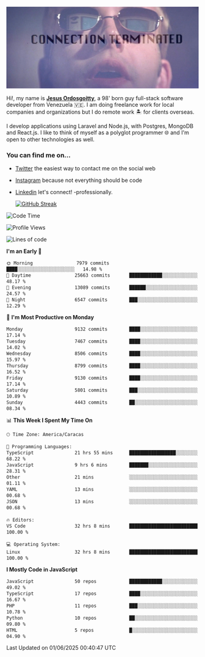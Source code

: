 ![hackers movie reference](./disconnected.jpg)

Hi!, my name is [**Jesus Ordosgoitty**](https://jodaz.dev), a 98' born guy full-stack software developer from Venezuela 🇻🇪. I am doing freelance work for local companies and organizations but I do remote work 🏝️ for clients overseas. 

I develop applications using Laravel and Node.js, with Postgres, MongoDB and React.js. I like to think of myself as a polyglot programmer 🌐 and I'm open to other technologies as well.

### You can find me on...

- [Twitter](https://twitter.com/jodaz_) the easiest way to contact me on the social web
- [Instagram](https://instagram.com/jodaz_) because not everything should be code
- [Linkedin](https://linkedin.com/in/jodaz) let's connect! -professionally.


    [![GitHub Streak](https://streak-stats.demolab.com?user=jodaz&theme=tokyonight)](https://git.io/streak-stats)

<!--START_SECTION:waka-->
![Code Time](http://img.shields.io/badge/Code%20Time-6%2C505%20hrs%205%20mins-blue)

![Profile Views](http://img.shields.io/badge/Profile%20Views-0-blue)

![Lines of code](https://img.shields.io/badge/From%20Hello%20World%20I%27ve%20Written-84.0%20million%20lines%20of%20code-blue)

**I'm an Early 🐤** 

```text
🌞 Morning                7979 commits        ████░░░░░░░░░░░░░░░░░░░░░   14.98 % 
🌆 Daytime                25663 commits       ████████████░░░░░░░░░░░░░   48.17 % 
🌃 Evening                13089 commits       ██████░░░░░░░░░░░░░░░░░░░   24.57 % 
🌙 Night                  6547 commits        ███░░░░░░░░░░░░░░░░░░░░░░   12.29 % 
```
📅 **I'm Most Productive on Monday** 

```text
Monday                   9132 commits        ████░░░░░░░░░░░░░░░░░░░░░   17.14 % 
Tuesday                  7467 commits        ████░░░░░░░░░░░░░░░░░░░░░   14.02 % 
Wednesday                8506 commits        ████░░░░░░░░░░░░░░░░░░░░░   15.97 % 
Thursday                 8799 commits        ████░░░░░░░░░░░░░░░░░░░░░   16.52 % 
Friday                   9130 commits        ████░░░░░░░░░░░░░░░░░░░░░   17.14 % 
Saturday                 5801 commits        ███░░░░░░░░░░░░░░░░░░░░░░   10.89 % 
Sunday                   4443 commits        ██░░░░░░░░░░░░░░░░░░░░░░░   08.34 % 
```


📊 **This Week I Spent My Time On** 

```text
🕑︎ Time Zone: America/Caracas

💬 Programming Languages: 
TypeScript               21 hrs 55 mins      █████████████████░░░░░░░░   68.22 % 
JavaScript               9 hrs 6 mins        ███████░░░░░░░░░░░░░░░░░░   28.31 % 
Other                    21 mins             ░░░░░░░░░░░░░░░░░░░░░░░░░   01.11 % 
YAML                     13 mins             ░░░░░░░░░░░░░░░░░░░░░░░░░   00.68 % 
JSON                     13 mins             ░░░░░░░░░░░░░░░░░░░░░░░░░   00.68 % 

🔥 Editors: 
VS Code                  32 hrs 8 mins       █████████████████████████   100.00 % 

💻 Operating System: 
Linux                    32 hrs 8 mins       █████████████████████████   100.00 % 
```

**I Mostly Code in JavaScript** 

```text
JavaScript               50 repos            ████████████░░░░░░░░░░░░░   49.02 % 
TypeScript               17 repos            ████░░░░░░░░░░░░░░░░░░░░░   16.67 % 
PHP                      11 repos            ███░░░░░░░░░░░░░░░░░░░░░░   10.78 % 
Python                   10 repos            ██░░░░░░░░░░░░░░░░░░░░░░░   09.80 % 
HTML                     5 repos             █░░░░░░░░░░░░░░░░░░░░░░░░   04.90 % 
```




 Last Updated on 01/06/2025 00:40:47 UTC
<!--END_SECTION:waka-->
